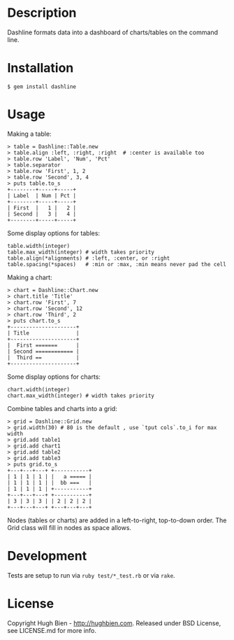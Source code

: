 Description
===========

Dashline formats data into a dashboard of charts/tables on the command line.

Installation
============

    $ gem install dashline

Usage
=====

Making a table:

    > table = Dashline::Table.new
    > table.align :left, :right, :right  # :center is available too
    > table.row 'Label', 'Num', 'Pct'
    > table.separator
    > table.row 'First', 1, 2
    > table.row 'Second', 3, 4
    > puts table.to_s
    +--------+-----+-----+
    | Label  | Num | Pct |
    +--------+-----+-----+
    | First  |   1 |   2 |
    | Second |   3 |   4 |
    +--------+-----+-----+

Some display options for tables:

    table.width(integer)
    table.max_width(integer) # width takes priority
    table.align(*alignments) # :left, :center, or :right
    table.spacing(*spaces)   # :min or :max, :min means never pad the cell

Making a chart:

    > chart = Dashline::Chart.new
    > chart.title 'Title'
    > chart.row 'First', 7
    > chart.row 'Second', 12
    > chart.row 'Third', 2
    > puts chart.to_s
    +---------------------+
    | Title               |
    +---------------------+
    |  First =======      |
    | Second ============ |
    |  Third ==           |
    +---------------------+

Some display options for charts:

    chart.width(integer)
    chart.max_width(integer) # width takes priority

Combine tables and charts into a grid:

    > grid = Dashline::Grid.new
    > grid.width(30) # 80 is the default , use `tput cols`.to_i for max width
    > grid.add table1
    > grid.add chart1
    > grid.add table2
    > grid.add table3
    > puts grid.to_s
    +---+---+---+ +-----------+
    | 1 | 1 | 1 | |   a ===== |
    | 1 | 1 | 1 | |  bb ===   |
    | 1 | 1 | 1 | +-----------+
    +---+---+---+ +-----------+
    | 3 | 3 | 3 | | 2 | 2 | 2 |
    +---+---+---+ +---+---+---+

Nodes (tables or charts) are added in a left-to-right, top-to-down order.
The Grid class will fill in nodes as space allows.

Development
===========

Tests are setup to run via `ruby test/*_test.rb` or via `rake`.

License
=======

Copyright Hugh Bien - http://hughbien.com.
Released under BSD License, see LICENSE.md for more info.
